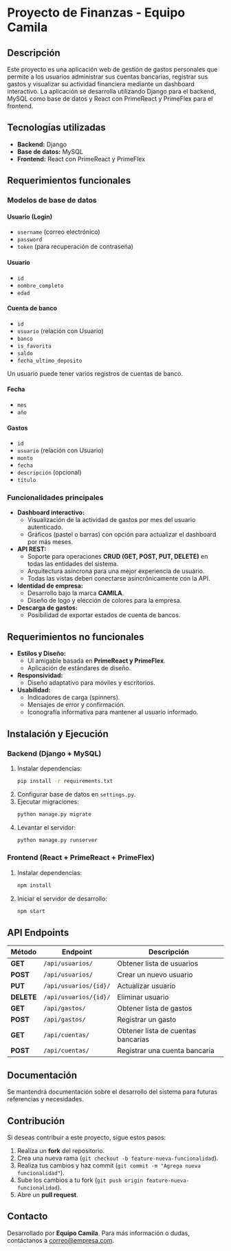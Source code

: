 # Proyecto de Finanzas - Equipo Camila

## Descripción
Este proyecto es una aplicación web de gestión de gastos personales que permite a los usuarios administrar sus cuentas bancarias, registrar sus gastos y visualizar su actividad financiera mediante un dashboard interactivo. La aplicación se desarrolla utilizando Django para el backend, MySQL como base de datos y React con PrimeReact y PrimeFlex para el frontend.

## Tecnologías utilizadas
- **Backend:** Django
- **Base de datos:** MySQL
- **Frontend:** React con PrimeReact y PrimeFlex

## Requerimientos funcionales

### Modelos de base de datos
#### Usuario (Login)
- `username` (correo electrónico)
- `password`
- `token` (para recuperación de contraseña)

#### Usuario
- `id`
- `nombre_completo`
- `edad`

#### Cuenta de banco
- `id`
- `usuario` (relación con Usuario)
- `banco`
- `is_favorita`
- `saldo`
- `fecha_ultimo_deposito`

Un usuario puede tener varios registros de cuentas de banco.

#### Fecha
- `mes`
- `año`

#### Gastos
- `id`
- `usuario` (relación con Usuario)
- `monto`
- `fecha`
- `descripción` (opcional)
- `título`

### Funcionalidades principales
- **Dashboard interactivo:**
  - Visualización de la actividad de gastos por mes del usuario autenticado.
  - Gráficos (pastel o barras) con opción para actualizar el dashboard por más meses.
- **API REST:**
  - Soporte para operaciones **CRUD (GET, POST, PUT, DELETE)** en todas las entidades del sistema.
  - Arquitectura asíncrona para una mejor experiencia de usuario.
  - Todas las vistas deben conectarse asincrónicamente con la API.
- **Identidad de empresa:**
  - Desarrollo bajo la marca **CAMILA**.
  - Diseño de logo y elección de colores para la empresa.
- **Descarga de gastos:**
  - Posibilidad de exportar estados de cuenta de bancos.

## Requerimientos no funcionales

- **Estilos y Diseño:**
  - UI amigable basada en **PrimeReact y PrimeFlex**.
  - Aplicación de estándares de diseño.
- **Responsividad:**
  - Diseño adaptativo para móviles y escritorios.
- **Usabilidad:**
  - Indicadores de carga (spinners).
  - Mensajes de error y confirmación.
  - Iconografía informativa para mantener al usuario informado.

## Instalación y Ejecución
### Backend (Django + MySQL)
1. Instalar dependencias:
   ```bash
   pip install -r requirements.txt
   ```
2. Configurar base de datos en `settings.py`.
3. Ejecutar migraciones:
   ```bash
   python manage.py migrate
   ```
4. Levantar el servidor:
   ```bash
   python manage.py runserver
   ```

### Frontend (React + PrimeReact + PrimeFlex)
1. Instalar dependencias:
   ```bash
   npm install
   ```
2. Iniciar el servidor de desarrollo:
   ```bash
   npm start
   ```

## API Endpoints
| Método | Endpoint | Descripción |
|---------|----------|-------------|
| **GET** | `/api/usuarios/` | Obtener lista de usuarios |
| **POST** | `/api/usuarios/` | Crear un nuevo usuario |
| **PUT** | `/api/usuarios/{id}/` | Actualizar usuario |
| **DELETE** | `/api/usuarios/{id}/` | Eliminar usuario |
| **GET** | `/api/gastos/` | Obtener lista de gastos |
| **POST** | `/api/gastos/` | Registrar un gasto |
| **GET** | `/api/cuentas/` | Obtener lista de cuentas bancarias |
| **POST** | `/api/cuentas/` | Registrar una cuenta bancaria |

## Documentación
Se mantendrá documentación sobre el desarrollo del sistema para futuras referencias y necesidades.

## Contribución
Si deseas contribuir a este proyecto, sigue estos pasos:
1. Realiza un **fork** del repositorio.
2. Crea una nueva rama (`git checkout -b feature-nueva-funcionalidad`).
3. Realiza tus cambios y haz commit (`git commit -m "Agrega nueva funcionalidad"`).
4. Sube los cambios a tu fork (`git push origin feature-nueva-funcionalidad`).
5. Abre un **pull request**.

## Contacto
Desarrollado por **Equipo Camila**. Para más información o dudas, contáctanos a [correo@empresa.com](mailto:correo@empresa.com).


